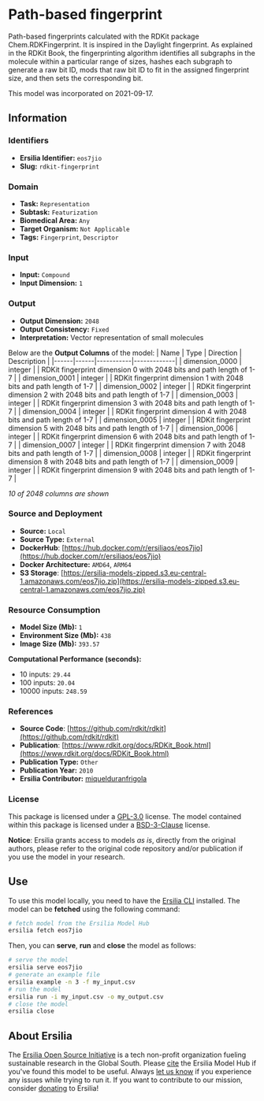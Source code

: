 # Path-based fingerprint

Path-based fingerprints calculated with the RDKit package Chem.RDKFingerprint. It is inspired in the Daylight fingerprint. As explained in the RDKit Book, the fingerprinting algorithm identifies all subgraphs in the molecule within a particular range of sizes, hashes each subgraph to generate a raw bit ID, mods that raw bit ID to fit in the assigned fingerprint size, and then sets the corresponding bit. 

This model was incorporated on 2021-09-17.

## Information
### Identifiers
- **Ersilia Identifier:** `eos7jio`
- **Slug:** `rdkit-fingerprint`

### Domain
- **Task:** `Representation`
- **Subtask:** `Featurization`
- **Biomedical Area:** `Any`
- **Target Organism:** `Not Applicable`
- **Tags:** `Fingerprint`, `Descriptor`

### Input
- **Input:** `Compound`
- **Input Dimension:** `1`

### Output
- **Output Dimension:** `2048`
- **Output Consistency:** `Fixed`
- **Interpretation:** Vector representation of small molecules

Below are the **Output Columns** of the model:
| Name | Type | Direction | Description |
|------|------|-----------|-------------|
| dimension_0000 | integer |  | RDKit fingerprint dimension 0 with 2048 bits and path length of 1-7 |
| dimension_0001 | integer |  | RDKit fingerprint dimension 1 with 2048 bits and path length of 1-7 |
| dimension_0002 | integer |  | RDKit fingerprint dimension 2 with 2048 bits and path length of 1-7 |
| dimension_0003 | integer |  | RDKit fingerprint dimension 3 with 2048 bits and path length of 1-7 |
| dimension_0004 | integer |  | RDKit fingerprint dimension 4 with 2048 bits and path length of 1-7 |
| dimension_0005 | integer |  | RDKit fingerprint dimension 5 with 2048 bits and path length of 1-7 |
| dimension_0006 | integer |  | RDKit fingerprint dimension 6 with 2048 bits and path length of 1-7 |
| dimension_0007 | integer |  | RDKit fingerprint dimension 7 with 2048 bits and path length of 1-7 |
| dimension_0008 | integer |  | RDKit fingerprint dimension 8 with 2048 bits and path length of 1-7 |
| dimension_0009 | integer |  | RDKit fingerprint dimension 9 with 2048 bits and path length of 1-7 |

_10 of 2048 columns are shown_
### Source and Deployment
- **Source:** `Local`
- **Source Type:** `External`
- **DockerHub**: [https://hub.docker.com/r/ersiliaos/eos7jio](https://hub.docker.com/r/ersiliaos/eos7jio)
- **Docker Architecture:** `AMD64`, `ARM64`
- **S3 Storage**: [https://ersilia-models-zipped.s3.eu-central-1.amazonaws.com/eos7jio.zip](https://ersilia-models-zipped.s3.eu-central-1.amazonaws.com/eos7jio.zip)

### Resource Consumption
- **Model Size (Mb):** `1`
- **Environment Size (Mb):** `438`
- **Image Size (Mb):** `393.57`

**Computational Performance (seconds):**
- 10 inputs: `29.44`
- 100 inputs: `20.04`
- 10000 inputs: `248.59`

### References
- **Source Code**: [https://github.com/rdkit/rdkit](https://github.com/rdkit/rdkit)
- **Publication**: [https://www.rdkit.org/docs/RDKit_Book.html](https://www.rdkit.org/docs/RDKit_Book.html)
- **Publication Type:** `Other`
- **Publication Year:** `2010`
- **Ersilia Contributor:** [miquelduranfrigola](https://github.com/miquelduranfrigola)

### License
This package is licensed under a [GPL-3.0](https://github.com/ersilia-os/ersilia/blob/master/LICENSE) license. The model contained within this package is licensed under a [BSD-3-Clause](LICENSE) license.

**Notice**: Ersilia grants access to models _as is_, directly from the original authors, please refer to the original code repository and/or publication if you use the model in your research.


## Use
To use this model locally, you need to have the [Ersilia CLI](https://github.com/ersilia-os/ersilia) installed.
The model can be **fetched** using the following command:
```bash
# fetch model from the Ersilia Model Hub
ersilia fetch eos7jio
```
Then, you can **serve**, **run** and **close** the model as follows:
```bash
# serve the model
ersilia serve eos7jio
# generate an example file
ersilia example -n 3 -f my_input.csv
# run the model
ersilia run -i my_input.csv -o my_output.csv
# close the model
ersilia close
```

## About Ersilia
The [Ersilia Open Source Initiative](https://ersilia.io) is a tech non-profit organization fueling sustainable research in the Global South.
Please [cite](https://github.com/ersilia-os/ersilia/blob/master/CITATION.cff) the Ersilia Model Hub if you've found this model to be useful. Always [let us know](https://github.com/ersilia-os/ersilia/issues) if you experience any issues while trying to run it.
If you want to contribute to our mission, consider [donating](https://www.ersilia.io/donate) to Ersilia!
